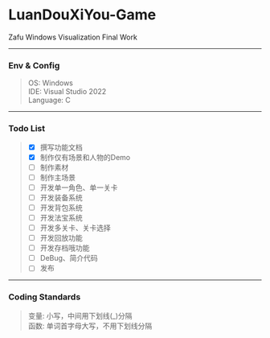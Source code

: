 # LuanDouXiYou-Game
Zafu Windows Visualization Final Work

---

### Env & Config
> OS: Windows \
> IDE: Visual Studio 2022 \
> Language: C

---

### Todo List
> - [x] 撰写功能文档
> - [x] 制作仅有场景和人物的Demo
> - [ ] 制作素材
> - [ ] 制作主场景
> - [ ] 开发单一角色、单一关卡
> - [ ] 开发装备系统
> - [ ] 开发背包系统
> - [ ] 开发法宝系统
> - [ ] 开发多关卡、关卡选择
> - [ ] 开发回放功能
> - [ ] 开发存档哦功能
> - [ ] DeBug、简介代码
> - [ ] 发布

---

### Coding Standards
> 变量: 小写，中间用下划线(_)分隔 \
> 函数: 单词首字母大写，不用下划线分隔